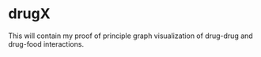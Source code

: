 # drugX
This will contain my proof of principle graph visualization of drug-drug and drug-food interactions.
